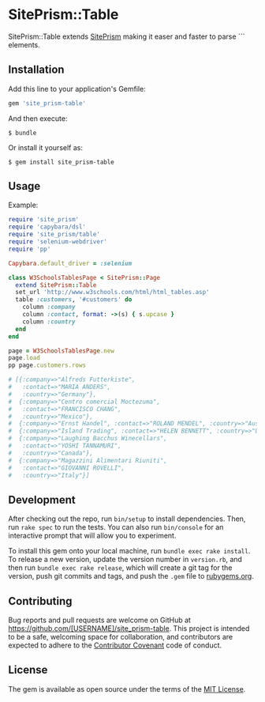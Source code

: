 # SitePrism::Table

SitePrism::Table extends [SitePrism](https://github.com/natritmeyer/site_prism)
making it easer and faster to parse `<table>`` elements.

## Installation

Add this line to your application's Gemfile:

```ruby
gem 'site_prism-table'
```

And then execute:

    $ bundle

Or install it yourself as:

    $ gem install site_prism-table

## Usage

Example:

```ruby
require 'site_prism'
require 'capybara/dsl'
require 'site_prism/table'
require 'selenium-webdriver'
require 'pp'

Capybara.default_driver = :selenium

class W3SchoolsTablesPage < SitePrism::Page
  extend SitePrism::Table
  set_url 'http://www.w3schools.com/html/html_tables.asp'
  table :customers, '#customers' do
    column :company
    column :contact, format: ->(s) { s.upcase }
    column :country
  end
end

page = W3SchoolsTablesPage.new
page.load
pp page.customers.rows

# [{:company=>"Alfreds Futterkiste",
#   :contact=>"MARIA ANDERS",
#   :country=>"Germany"},
#  {:company=>"Centro comercial Moctezuma",
#   :contact=>"FRANCISCO CHANG",
#   :country=>"Mexico"},
#  {:company=>"Ernst Handel", :contact=>"ROLAND MENDEL", :country=>"Austria"},
#  {:company=>"Island Trading", :contact=>"HELEN BENNETT", :country=>"UK"},
#  {:company=>"Laughing Bacchus Winecellars",
#   :contact=>"YOSHI TANNAMURI",
#   :country=>"Canada"},
#  {:company=>"Magazzini Alimentari Riuniti",
#   :contact=>"GIOVANNI ROVELLI",
#   :country=>"Italy"}]
```

## Development

After checking out the repo, run `bin/setup` to install dependencies. Then, run `rake spec` to run the tests. You can also run `bin/console` for an interactive prompt that will allow you to experiment.

To install this gem onto your local machine, run `bundle exec rake install`. To release a new version, update the version number in `version.rb`, and then run `bundle exec rake release`, which will create a git tag for the version, push git commits and tags, and push the `.gem` file to [rubygems.org](https://rubygems.org).

## Contributing

Bug reports and pull requests are welcome on GitHub at https://github.com/[USERNAME]/site_prism-table. This project is intended to be a safe, welcoming space for collaboration, and contributors are expected to adhere to the [Contributor Covenant](http://contributor-covenant.org) code of conduct.


## License

The gem is available as open source under the terms of the [MIT License](http://opensource.org/licenses/MIT).

